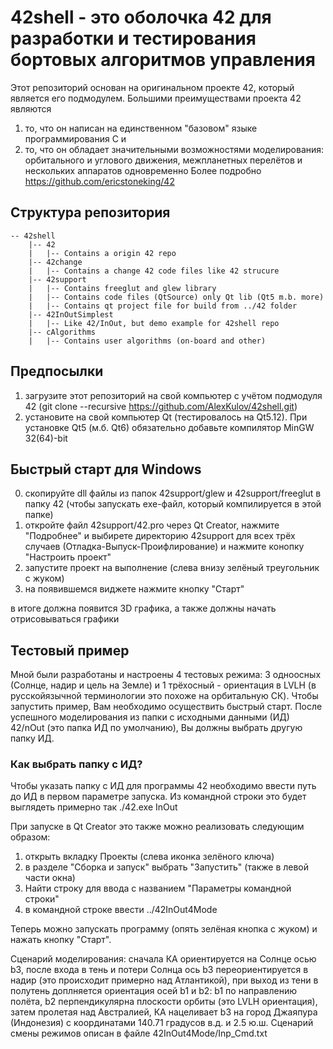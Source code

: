 # 42shell - это оболочка 42 для разработки и тестирования бортовых алгоритмов управления

Этот репозиторий основан на оригинальном проекте 42, который является его подмодулем.
Большими преимуществами проекта 42 являются 
1) то, что он написан на единственном "базовом" языке программирования С и
2) то, что он обладает значительными возможностями моделирования: орбитального и углового движения, 
межпланетных перелётов и нескольких аппаратов одновременно 
Более подробно https://github.com/ericstoneking/42

## Структура репозитория
```
-- 42shell
    |-- 42
    |   |-- Contains a origin 42 repo
    |-- 42change
    |   |-- Contains a change 42 code files like 42 strucure
    |-- 42support
    |   |-- Contains freeglut and glew library
    |   |-- Contains code files (QtSource) only Qt lib (Qt5 m.b. more)
    |   |-- Contains qt project file for build from ../42 folder
    |-- 42InOutSimplest
    |   |-- Like 42/InOut, but demo example for 42shell repo
    |-- cAlgorithms
    |   |-- Contains user algorithms (on-board and other)
```

## Предпосылки

1) загрузите этот репозиторий на свой компьютер с учётом подмодуля 42
(git clone --recursive https://github.com/AlexKulov/42shell.git)
2) установите на свой компьютер Qt (тестировалось на Qt5.12). 
При установке Qt5 (м.б. Qt6) обязательно добавьте компилятор MinGW 32(64)-bit

## Быстрый старт для Windows

0) скопируйте dll файлы из папок 42support/glew и 42support/freeglut в папку 42 
(чтобы запускать exe-файл, который компилируется в этой папке)
1) откройте файл 42support/42.pro через Qt Creator, нажмите "Подробнее" и выбирете директорию 
42support для всех трёх случаев (Отладка-Выпуск-Проифлирование) и нажмите конопку "Настроить проект" 
2) запустите проект на выполнение (слева внизу зелёный треугольник с жуком)
3) на появившемся виджете нажмите кнопку "Старт"

в итоге должна появится 3D графика, а также должны начать отрисовываться графики

## Тестовый пример

Мной были разработаны и настроены 4 тестовых режима: 3 одноосных (Солнце, надир и цель на Земле)
и 1 трёхосный - ориентация в LVLH (в русскойязычной терминологии это похоже на орбитальную СК).
Чтобы запустить пример, Вам необходимо осуществить быстрый старт. После успешного моделирования из папки 
c исходными данными (ИД) 42/nOut (это папка ИД по умолчанию), Вы должны выбрать другую папку ИД.

### Как выбрать папку с ИД?
Чтобы указать папку с ИД для программы 42 необходимо ввести путь до ИД в первом параметре запуска.
Из командной строки это будет выглядеть примерно так
./42.exe InOut

При запуске в Qt Creator это также можно реализовать следующим образом:
1) открыть вкладку Проекты (слева иконка зелёного ключа)
2) в разделе "Сборка и запуск" выбрать "Запустить" (также в левой части окна)
3) Найти строку для ввода с названием "Параметры командной строки"
4) в командной строке ввести ../42InOut4Mode

Теперь можно запускать программу (опять зелёная кнопка с жуком) и нажать кнопку "Старт".

Сценарий моделирования: сначала КА ориентируется на Солнце осью b3, после входа в тень и потери Солнца ось b3 
переориентируется в надир (это происходит примерно над Атлантикой), при выход из тени в полутень доплняется ориентация
осей b1 и b2: b1 по направлению полёта, b2 перпендикулярна плоскости орбиты (это LVLH ориентация), затем пролетая над 
Австралией, КА нацеливает b3 на город Джаяпура (Индонезия) с координатами 140.71 градусов в.д. и 2.5 ю.ш.
Сценарий смены режимов описан в файле 42InOut4Mode/Inp_Cmd.txt